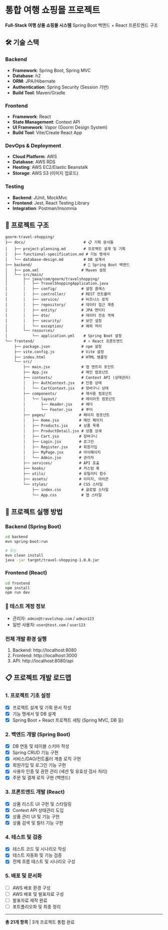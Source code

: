 # 통합 여행 쇼핑몰 프로젝트

**Full-Stack 여행 상품 쇼핑몰 시스템**
Spring Boot 백엔드 + React 프론트엔드 구조

## 🛠 기술 스택

### Backend
- **Framework**: Spring Boot, Spring MVC
- **Database**: h2
- **ORM**: JPA/Hibernate
- **Authentication**: Spring Security (Session 기반)
- **Build Tool**: Maven/Gradle

### Frontend
- **Framework**: React
- **State Management**: Context API
- **UI Framework**: Vapor (Goorm Design System)
- **Build Tool**: Vite/Create React App

### DevOps & Deployment
- **Cloud Platform**: AWS
- **Database**: AWS RDS
- **Hosting**: AWS EC2/Elastic Beanstalk
- **Storage**: AWS S3 (이미지 업로드)

### Testing
- **Backend**: JUnit, MockMvc
- **Frontend**: Jest, React Testing Library
- **Integration**: Postman/Insomnia

## 📁 프로젝트 구조

```
goorm-travel-shopping/
├── docs/                          # 📋 기획 문서들
│   ├── project-planning.md        # 프로젝트 설계 및 기획
│   ├── functional-specification.md # 기능 명세서
│   └── database-design.md         # DB 설계서
├── backend/                       # 🌸 Spring Boot 백엔드
│   ├── pom.xml                   # Maven 설정
│   └── src/main/
│       ├── java/com/goorm/travelshopping/
│       │   ├── TravelShoppingApplication.java
│       │   ├── config/           # 설정 클래스
│       │   ├── controller/       # REST 컨트롤러
│       │   ├── service/          # 비즈니스 로직
│       │   ├── repository/       # 데이터 접근 계층
│       │   ├── entity/           # JPA 엔티티
│       │   ├── dto/              # 데이터 전송 객체
│       │   ├── security/         # 보안 설정
│       │   └── exception/        # 예외 처리
│       └── resources/
│           └── application.yml    # Spring Boot 설정
└── frontend/                      # ⚛️ React 프론트엔드
    ├── package.json              # npm 설정
    ├── vite.config.js            # Vite 설정
    ├── index.html                # HTML 템플릿
    └── src/
        ├── main.jsx              # 앱 엔트리 포인트
        ├── App.jsx               # 메인 컴포넌트
        ├── contexts/             # Context API (상태관리)
        │   ├── AuthContext.jsx   # 인증 상태
        │   └── CartContext.jsx   # 장바구니 상태
        ├── components/           # 재사용 컴포넌트
        │   └── layout/           # 레이아웃 컴포넌트
        │       ├── Header.jsx    # 헤더
        │       └── Footer.jsx    # 푸터
        ├── pages/               # 페이지 컴포넌트
        │   ├── Home.jsx         # 메인 페이지
        │   ├── Products.jsx     # 상품 목록
        │   ├── ProductDetail.jsx # 상품 상세
        │   ├── Cart.jsx         # 장바구니
        │   ├── Login.jsx        # 로그인
        │   ├── Register.jsx     # 회원가입
        │   ├── MyPage.jsx       # 마이페이지
        │   └── Admin.jsx        # 관리자
        ├── services/            # API 호출
        ├── hooks/               # 커스텀 훅
        ├── utils/               # 유틸리티 함수
        ├── assets/              # 이미지, 아이콘
        └── styles/              # CSS 스타일
            ├── index.css         # 글로벌 스타일
            └── App.css           # 앱 스타일
```

## 🚀 프로젝트 실행 방법

### Backend (Spring Boot)
```bash
cd backend
mvn spring-boot:run
```

```bash
# 또는
mvn clean install
java -jar target/travel-shopping-1.0.0.jar
```

### Frontend (React)
```bash
cd frontend
npm install
npm run dev
```

### 🔐 테스트 계정 정보
- 관리자: `admin@travelshop.com` / `admin123`
- 일반 사용자: `user@test.com` / `user123`

### 전체 개발 환경 실행
1. Backend: http://localhost:8080
2. Frontend: http://localhost:3000
3. API: http://localhost:8080/api

## 📋 프로젝트 개발 로드맵

### 1. 프로젝트 기초 설정
- [x] 프로젝트 설계 및 기획 문서 작성
- [x] 기능 명세서 및 DB 설계
- [x] Spring Boot + React 프로젝트 세팅 (Spring MVC, DB 등)

### 2. 백엔드 개발 (Spring Boot)
- [x] DB 연동 및 테이블 스키마 작성
- [x] Spring CRUD 기능 구현
- [x] 서비스/DAO/컨트롤러 계층 로직 구현
- [x] 회원가입 및 로그인 기능 구현
- [x] 사용자 인증 및 권한 관리 (세션 및 유효성 검사 처리)
- [x] 주문 및 결제 로직 구현 (백엔드)

### 3. 프론트엔드 개발 (React)
- [x] 상품 리스트 UI 구현 및 스타일링
- [x] Context API 상태관리 도입
- [x] 상품 관리 UI 및 기능 구현
- [x] 상품 검색 및 필터 기능 구현

### 4. 테스트 및 검증
- [x] 테스트 코드 및 시나리오 작성
- [x] 테스트 자동화 및 기능 검증
- [x] 전체 흐름 테스트 및 시나리오 구성

### 5. 배포 및 문서화
- [ ] AWS 배포 환경 구성
- [ ] AWS 배포 및 발표자료 구성
- [ ] 발표자료 제작 완료
- [ ] 포트폴리오화 및 최종 정리

---
**총 21개 항목** | 3개 프로젝트 통합 완료